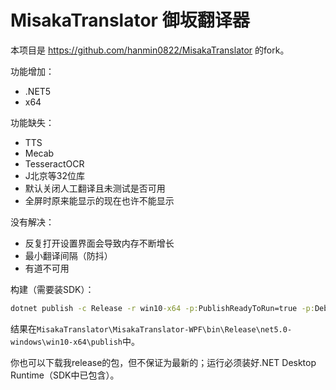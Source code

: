 # MisakaTranslator 御坂翻译器

本项目是 https://github.com/hanmin0822/MisakaTranslator 的fork。

功能增加：

* .NET5
* x64

功能缺失：

* TTS
* Mecab
* TesseractOCR
* J北京等32位库
* 默认关闭人工翻译且未测试是否可用
* 全屏时原来能显示的现在也许不能显示

没有解决：

* 反复打开设置界面会导致内存不断增长
* 最小翻译间隔（防抖）
* 有道不可用

构建（需要装SDK）：

```cmd
dotnet publish -c Release -r win10-x64 -p:PublishReadyToRun=true -p:DebugType=none --self-contained=false
```

结果在`MisakaTranslator\MisakaTranslator-WPF\bin\Release\net5.0-windows\win10-x64\publish`中。

你也可以下载我release的包，但不保证为最新的；运行必须装好.NET Desktop Runtime（SDK中已包含）。

